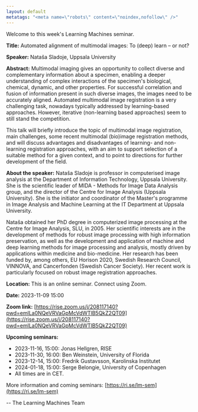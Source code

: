 ```yaml
---
layout: default
metatags: "<meta name=\"robots\" content=\"noindex,nofollow\" />"
---
```

Welcome to this week's Learning Machines seminar.

**Title:** Automated alignment of multimodal images: To (deep) learn – or not?

**Speaker:** Nataša Sladoje, Uppsala University

**Abstract:** Multimodal imaging gives an opportunity to collect diverse and complementary information about a specimen, enabling a deeper understanding of complex interactions of the specimen's biological, chemical, dynamic, and other properties. For successful correlation and fusion of information present in such diverse images, the images need to be accurately aligned. Automated multimodal image registration is a very challenging task, nowadays typically addressed by learning-based approaches. However, iterative (non-learning based approaches) seem to still stand the competition.

This talk will briefly introduce the topic of multimodal image registration, main challenges, some recent multimodal (bio)image registration methods, and will discuss advantages and disadvantages of learning- and non-learning registration approaches, with an aim to support selection of a suitable method for a given context, and to point to directions for further development of the field.

**About the speaker:** Nataša Sladoje is professor in computerised image analysis at the Department of Information Technology, Uppsala University.  She is the scientific leader of  MIDA - Methods for Image Data Analysis group, and the director of the Centre for Image Analysis (Uppsala University). She is the initiator and coordinator of the Master's programme in Image Analysis and Machine Learning at the IT Department at Uppsala University.
 
Nataša obtained her PhD degree in computerized image processing at the Centre for Image Analysis, SLU, in 2005. Her scientific interests are in the development of methods for robust image processing with high information preservation, as well as the development and application of machine and deep learning methods for image processing and analysis, mostly driven by applications within medicine and bio-medicine. Her research has been funded by, among others, EU Horison 2020, Swedish Research Council, VINNOVA, and Cancerfonden (Swedish Cancer Society).  Her recent work is particularly focused on robust image registration approaches. 

**Location:** This is an online seminar. Connect using Zoom.

**Date:** 2023-11-09 15:00

**Zoom link:** [https://rise.zoom.us/j/208117140?pwd=emlLa0NQeVRVaGpMcVdWTlB5QkZ2QT09](https://rise.zoom.us/j/208117140?pwd=emlLa0NQeVRVaGpMcVdWTlB5QkZ2QT09)

**Upcoming seminars:**

* 2023-11-16, 15:00: Jonas Hellgren, RISE
* 2023-11-30, 16:00: Ben Weinstein, University of Florida
* 2023-12-14, 15:00: Fredrik Gustavsson, Karolinska Institutet
* 2024-01-18, 15:00: Serge Belongie, University of Copenhagen
* All times are in CET.

More information and coming seminars: [https://ri.se/lm-sem](https://ri.se/lm-sem)

-- The Learning Machines Team

